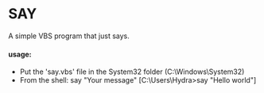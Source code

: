# SAY

A simple VBS program that just says.
#### usage:
- Put the 'say.vbs' file in the System32 folder (C:\Windows\System32)
- From the shell: say "Your message"
[C:\Users\Hydra>say "Hello world"]
